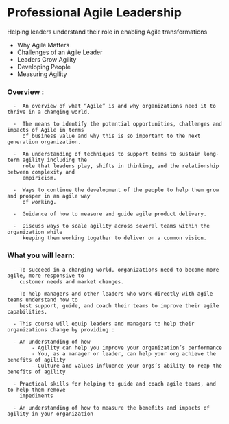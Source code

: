 # Professional Agile Leadership 

  Helping leaders understand their role in enabling Agile transformations

- Why Agile Matters
- Challenges of an Agile Leader
- Leaders Grow Agility
- Developing People
- Measuring Agility


### Overview :

      -  An overview of what “Agile” is and why organizations need it to thrive in a changing world.
      
      -  The means to identify the potential opportunities, challenges and impacts of Agile in terms 
         of business value and why this is so important to the next generation organization.
         
      -  An understanding of techniques to support teams to sustain long-term agility including the 
         role that leaders play, shifts in thinking, and the relationship between complexity and
         empiricism.
         
      -  Ways to continue the development of the people to help them grow and prosper in an agile way 
         of working. 
         
      -  Guidance of how to measure and guide agile product delivery.
      
      -  Discuss ways to scale agility across several teams within the organization while 
         keeping them working together to deliver on a common vision.

### What you will learn:

      - To succeed in a changing world, organizations need to become more agile, more responsive to 
        customer needs and market changes. 
        
      - To help managers and other leaders who work directly with agile teams understand how to 
        best support, guide, and coach their teams to improve their agile capabilities.
        
      - This course will equip leaders and managers to help their organizations change by providing :

      - An understanding of how 
            - Agility can help you improve your organization’s performance
            - You, as a manager or leader, can help your org achieve the benefits of agility
            - Culture and values influence your orgs’s ability to reap the benefits of agility
                
      - Practical skills for helping to guide and coach agile teams, and to help them remove 
        impediments
      
      - An understanding of how to measure the benefits and impacts of agility in your organization
      
